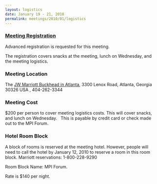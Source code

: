 ```yaml
---
layout: logistics
date: January 19 - 21, 2010
permalink: meetings/2010/01/logistics
---
```


### [Meeting Registration](https://www.ornl.gov/ccsd_registrations/nccs_mpi_forums/)

Advanced registration is requested for this meeting.

The registration covers snacks at the meeting, lunch on Wednesday, and the meeting logistics.

### Meeting Location

The [JW Marriott Buckhead in Atlanta](http://www.marriott.com/hotels/maps/travel/atljw-jw-marriott-hotel-buckhead-atlanta/), 3300 Lenox Road, Atlanta, Georgia 30326 USA , 404-262-3344

### Meeting Cost

$200 per person to cover meeting logistics costs. This will cover snacks, and lunch on Wednesday.   This is payable by credit card or check made out to the MPI Forum.

### Hotel Room Block

A block of rooms is reserved at the meeting hotel. However, people will need to call the hotel by January 12, 2010 to reserve a room in this room block. Marriott reservations: 1-800-228-9290

Room Block Name: MPI Forum.

Rate is $140 per night.
